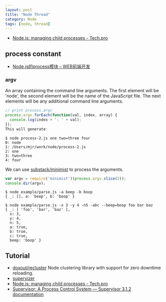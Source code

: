 ```yaml
---
layout: post
title: "Node Thread"
category: Node
tags: [node, thread]
--- 
```


- [Node.js: managing child processes - Tech.pro](http://tech.pro/tutorial/2074/nodejs-managing-child-processes)

## process constant

- [Node.js的process模块 – WEB前端开发](http://www.css88.com/archives/4548)

### argv

An array containing the command line arguments. The first element will be 'node', the second element will be the name of the JavaScript file. The next elements will be any additional command line arguments.

```javascript
// print process.argv
process.argv.forEach(function(val, index, array) {
  console.log(index + ': ' + val);
});
This will generate:
```

<!--more-->

```shell
$ node process-2.js one two=three four
0: node
1: /Users/mjr/work/node/process-2.js
2: one
3: two=three
4: four
```

We can use [substack/minimist](https://github.com/substack/minimist) to process the arguments.

```javascript
var argv = require('minimist')(process.argv.slice(2));
console.dir(argv);
```

```
$ node example/parse.js -a beep -b boop
{ _: [], a: 'beep', b: 'boop' }

$ node example/parse.js -x 3 -y 4 -n5 -abc --beep=boop foo bar baz
{ _: [ 'foo', 'bar', 'baz' ],
  x: 3,
  y: 4,
  n: 5,
  a: true,
  b: true,
  c: true,
  beep: 'boop' }
```

## Tutorial

- [doxout/recluster](https://github.com/doxout/recluster) Node clustering library with support for zero downtime reloading.
- [supervizer](https://github.com/oOthkOo/supervizer)
- [Node.js: managing child processes - Tech.pro](http://tech.pro/tutorial/2074/nodejs-managing-child-processes?)
- [Supervisor: A Process Control System — Supervisor 3.1.2 documentation](http://supervisord.org/)